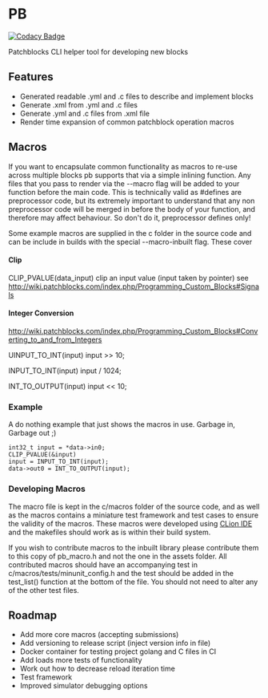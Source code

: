 # PB
[![Codacy Badge](https://api.codacy.com/project/badge/Grade/189f2cf2145c4629bc9cf55c79cf0c28)](https://www.codacy.com?utm_source=github.com&amp;utm_medium=referral&amp;utm_content=twhiston/pb&amp;utm_campaign=Badge_Grade)

Patchblocks CLI helper tool for developing new blocks

## Features

- Generated readable .yml and .c files to describe and implement blocks
- Generate .xml from .yml and .c files
- Generate .yml and .c files from .xml file
- Render time expansion of common patchblock operation macros

## Macros

If you want to encapsulate common functionality as macros to re-use across multiple blocks pb supports that via a simple inlining function.
Any files that you pass to render via the --macro flag will be added to your function before the main code.
This is technically valid as #defines are preprocessor code, but its extremely important to understand that any non preprocessor code will be
merged in before the body of your function, and therefore may affect behaviour. So don't do it, preprocessor defines only!

Some example macros are supplied in the c folder in the source code and can be include in builds with the special --macro-inbuilt flag. These cover

#### Clip

CLIP_PVALUE(data_input)
clip an input value (input taken by pointer) see http://wiki.patchblocks.com/index.php/Programming_Custom_Blocks#Signals

#### Integer Conversion
http://wiki.patchblocks.com/index.php/Programming_Custom_Blocks#Converting_to_and_from_Integers

UINPUT_TO_INT(input)
input >> 10;

INPUT_TO_INT(input)
input / 1024;

INT_TO_OUTPUT(input)
input << 10;

### Example

A do nothing example that just shows the macros in use. Garbage in, Garbage out ;)
```
int32_t input = *data->in0;
CLIP_PVALUE(&input)
input = INPUT_TO_INT(input);
data->out0 = INT_TO_OUTPUT(input);
```

### Developing Macros

The macro file is kept in the c/macros folder of the source code, and as well as the macros contains a miniature test framework and test cases
to ensure the validity of the macros. These macros were developed using [CLion IDE](https://www.jetbrains.com/clion/) and the makefiles should work as is within their build system.

If you wish to contribute macros to the inbuilt library please contribute them to this copy of pb_macro.h and not the one in the assets folder.
All contributed macros should have an accompanying test in
c/macros/tests/minunit_config.h
and the test should be added in the test_list() function at the bottom of the file.
You should not need to alter any of the other test files.


## Roadmap

- Add more core macros (accepting submissions)
- Add versioning to release script (inject version info in file)
- Docker container for testing project golang and C files in CI
- Add loads more tests of functionality
- Work out how to decrease reload iteration time
- Test framework
- Improved simulator debugging options